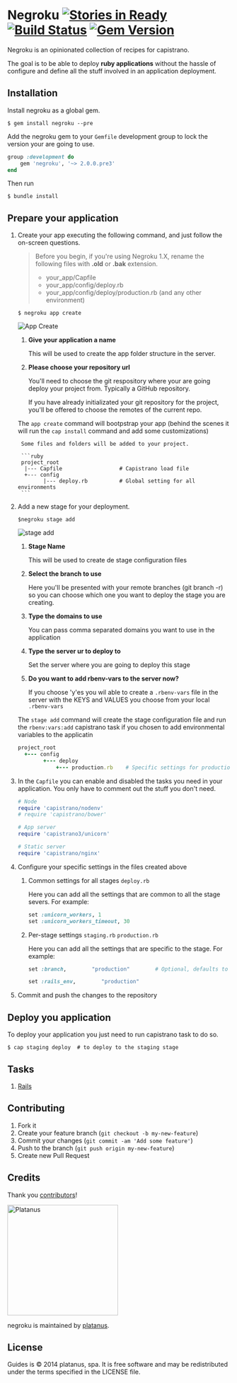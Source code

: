 Negroku [![Stories in Ready][ready]][waffle] [![Build Status][travis-badge]][travis] [![Gem Version][rubygems-badge]][rubygems]
=======
[waffle]: http://waffle.io/platanus/negroku
[ready]: https://badge.waffle.io/platanus/negroku.svg?label=ready&title=ready
[travis]: https://travis-ci.org/platanus/negroku
[travis-badge]: https://travis-ci.org/platanus/negroku.svg?branch=master
[rubygems]: http://rubygems.org/gems/negroku
[rubygems-badge]: https://badge.fury.io/rb/negroku.svg

Negroku is an opinionated collection of recipes for capistrano.

The goal is to be able to deploy **ruby applications** without the hassle of configure and define all the stuff involved in an application deployment.

## Installation

Install negroku as a global gem.

```shell
$ gem install negroku --pre
```

Add the negroku gem to your `Gemfile` development group to lock the version your are going to use.

```ruby
group :development do
    gem 'negroku', '~> 2.0.0.pre3'
end
```

Then run

```shell
$ bundle install
```

## Prepare your application

1. Create your app executing the following command, and just follow the on-screen questions.

    > Before you begin, if you're using Negroku 1.X, rename the following files with **.old** or **.bak** extension.
    > * your_app/Capfile
    > * your_app/config/deploy.rb
    > * your_app/config/deploy/production.rb (and any other environment)

    ```shell
    $ negroku app create
    ```

    ![App Create](http://g.recordit.co/CllZX9ruB8.gif)

    1. **Give your application a name**

        This will be used to create the app folder structure in the server.

    1. **Please choose your repository url**

        You'll need to choose the git respository where your are going deploy your project from. Typically a GitHub repository.

        If you have already initializated your git repository for the project, you'll be offered to choose the remotes of the current repo.

    The `app create` command will bootpstrap your app (behind the scenes it will run the `cap install` command and add some customizations)

        Some files and folders will be added to your project.

        ```ruby
        project_root
         |--- Capfile                  # Capistrano load file
         +--- config
               |--- deploy.rb          # Global setting for all environments
        ```

1. Add a new stage for your deployment.

    ```shell
    $negroku stage add
    ```

    ![stage add](http://g.recordit.co/pNYbqZ4kD8.gif)

    1. **Stage Name**

        This will be used to create de stage configuration files


    1. **Select the branch to use**

        Here you'll be presented with your remote branches (git branch -r) so you can choose which one you want to deploy the stage you are creating.

    1. **Type the domains to use**

        You can pass comma separated domains you want to use in the application

    1. **Type the server ur to deploy to**

        Set the server where you are going to deploy this stage

    1. **Do you want to add rbenv-vars to the server now?**

        If you choose 'y'es you wil able to create a `.rbenv-vars`  file in the server with the KEYS and VALUES you choose from your local `.rbenv-vars`

    The `stage add` command will create the stage configuration file and run the `rbenv:vars:add` capistrano task if you chosen to add environmental variables to the applicatin

    ```ruby
    project_root
      +--- config
            +--- deploy
                +--- production.rb    # Specific settings for production server
    ```

1. In the `Capfile` you can enable and disabled the tasks you need in your application. You only have to comment out the stuff you don't need.

    ```ruby
    # Node
    require 'capistrano/nodenv'
    # require 'capistrano/bower'

    # App server
    require 'capistrano3/unicorn'

    # Static server
    require 'capistrano/nginx'
    ```

1. Configure your specific settings in the files created above

    1. Common settings for all stages `deploy.rb`

        Here you can add all the settings that are common to all the stage severs. For example: 

        ```ruby
        set :unicorn_workers, 1
        set :unicorn_workers_timeout, 30
        ```


    1. Per-stage settings `staging.rb` `production.rb`

        Here you can add all the settings that are specific to the stage. For example:

        ```ruby
        set :branch,        "production"        # Optional, defaults to master

        set :rails_env,        "production" 
        ```

1. Commit and push the changes to the repository

## Deploy you application

To deploy your application you just need to run capistrano task to do so.

```shell
$ cap staging deploy  # to deploy to the staging stage
```

## Tasks

1. [Rails](docs/TASKS.md#rails)

## Contributing

1. Fork it
2. Create your feature branch (`git checkout -b my-new-feature`)
3. Commit your changes (`git commit -am 'Add some feature'`)
4. Push to the branch (`git push origin my-new-feature`)
5. Create new Pull Request

## Credits

Thank you [contributors](https://github.com/platanus/negroku/graphs/contributors)!

<img src="http://platan.us/gravatar_with_text.png" alt="Platanus" width="250"/>

negroku is maintained by [platanus](http://platan.us).

## License

Guides is © 2014 platanus, spa. It is free software and may be redistributed under the terms specified in the LICENSE file.

